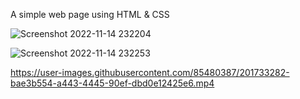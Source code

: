 A simple web page using HTML & CSS

![Screenshot 2022-11-14 232204](https://user-images.githubusercontent.com/85480387/201733188-41b01921-6251-4707-ae25-53fb6a982391.jpg)

![Screenshot 2022-11-14 232253](https://user-images.githubusercontent.com/85480387/201733237-7782f92a-7a7e-4e61-81ae-f243b77dac33.jpg)


https://user-images.githubusercontent.com/85480387/201733282-bae3b554-a443-4445-90ef-dbd0e12425e6.mp4

